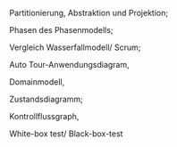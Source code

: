 Partitionierung, Abstraktion und Projektion; 

Phasen des Phasenmodells; 

Vergleich Wasserfallmodell/ Scrum; 

Auto Tour-Anwendungsdiagram, 

Domainmodell,

Zustandsdiagramm; 

Kontrollflussgraph, 

White-box test/ Black-box-test